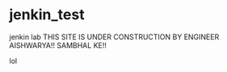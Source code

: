 # jenkin_test
jenkin lab
THIS SITE IS UNDER CONSTRUCTION BY ENGINEER AISHWARYA!! SAMBHAL KE!!  

lol
